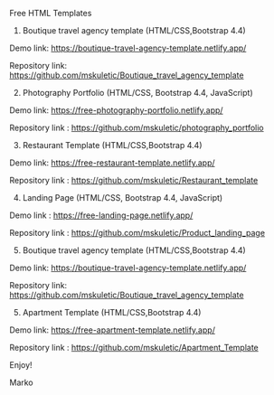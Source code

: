 Free HTML Templates

1. Boutique travel agency template (HTML/CSS,Bootstrap 4.4)

Demo link: https://boutique-travel-agency-template.netlify.app/

Repository link: https://github.com/mskuletic/Boutique_travel_agency_template

2. Photography Portfolio (HTML/CSS, Bootstrap 4.4, JavaScript)

Demo link: https://free-photography-portfolio.netlify.app/

Repository link : https://github.com/mskuletic/photography_portfolio

3. Restaurant Template (HTML/CSS,Bootstrap 4.4)

Demo link: https://free-restaurant-template.netlify.app/

Repository link : https://github.com/mskuletic/Restaurant_template

4. Landing Page (HTML/CSS, Bootstrap 4.4, JavaScript)

Demo link : https://free-landing-page.netlify.app/

Repository link : https://github.com/mskuletic/Product_landing_page

5. Boutique travel agency template (HTML/CSS,Bootstrap 4.4)

Demo link: https://boutique-travel-agency-template.netlify.app/

Repository link: https://github.com/mskuletic/Boutique_travel_agency_template

5. Apartment Template (HTML/CSS,Bootstrap 4.4)

Demo link: https://free-apartment-template.netlify.app/

Repository link : https://github.com/mskuletic/Apartment_Template

Enjoy!

Marko



